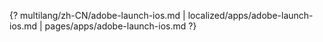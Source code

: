 {? multilang/zh-CN/adobe-launch-ios.md | localized/apps/adobe-launch-ios.md | pages/apps/adobe-launch-ios.md ?}
